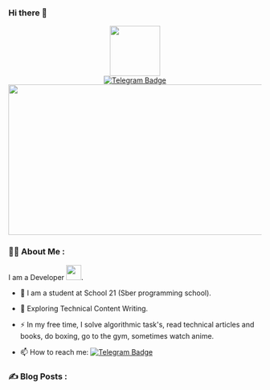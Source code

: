 ### Hi there 👋

<div id="header" align="center">
  <img src="https://media.giphy.com/media/2IudUHdI075HL02Pkk/giphy.gif" width="100"/>
</div>

<div id="badges" align = "center">
  <a href="https://t.me/swishkaska">
    <img src="https://img.shields.io/badge/Telegram-blue?style=for-the-badge&logo=telegram&logoColor=white" alt="Telegram Badge"/>
  </a>
</div>

<div align="center">
  <img src="https://media.giphy.com/media/ko7twHhomhk8E/giphy.gif" width="600" height="300"/>
</div>

### :man_technologist: About Me :
I am a Developer <img src="https://media.giphy.com/media/WUlplcMpOCEmTGBtBW/giphy.gif" width="30">.

- :telescope: I am a student at School 21 (Sber programming school).

- :seedling: Exploring Technical Content Writing.

- :zap: In my free time, I solve algorithmic task's, read technical articles and books, do boxing, go to the gym, sometimes watch anime.

- :mailbox: How to reach me: [![Telegram Badge](https://img.shields.io/badge/-swishkaska-blue?style=flat&logo=Telegram&logoColor=white)](https://t.me/swishkaska)

### :writing_hand: Blog Posts :

<!-- BLOG-POST-LIST:START -->

<!-- BLOG-POST-LIST:END -->
